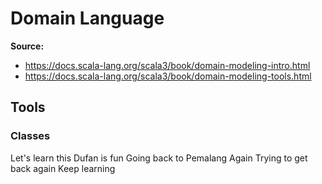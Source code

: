 # Domain Language

**Source:**

- https://docs.scala-lang.org/scala3/book/domain-modeling-intro.html
- https://docs.scala-lang.org/scala3/book/domain-modeling-tools.html

## Tools

### Classes

Let's learn this
Dufan is fun
Going back to Pemalang
Again
Trying to get back again
Keep learning

